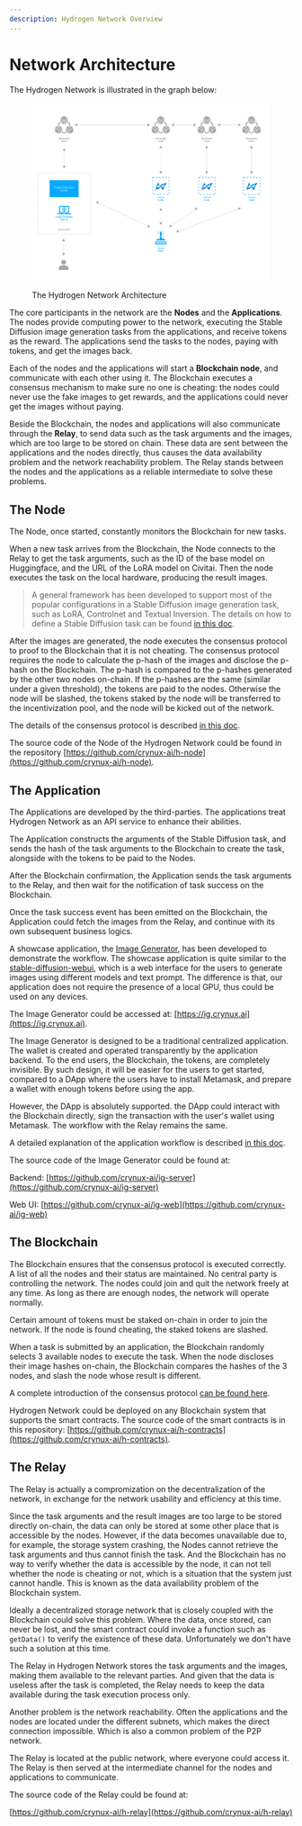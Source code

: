 ```yaml
---
description: Hydrogen Network Overview
---
```


# Network Architecture

The Hydrogen Network is illustrated in the graph below:

<figure><img src="../.gitbook/assets/hydrogen-architecture.png" alt=""><figcaption><p>The Hydrogen Network Architecture</p></figcaption></figure>

The core participants in the network are the **Nodes** and the **Applications**. The nodes provide computing power to the network, executing the Stable Diffusion image generation tasks from the applications, and receive tokens as the reward. The applications send the tasks to the nodes, paying with tokens, and get the images back.

Each of the nodes and the applications will start a **Blockchain node**, and communicate with each other using it. The Blockchain executes a consensus mechanism to make sure no one is cheating: the nodes could never use the fake images to get rewards, and the applications could never get the images without paying.

Beside the Blockchain, the nodes and applications will also communicate through the **Relay**, to send data such as the task arguments and the images, which are too large to be stored on chain. These data are sent between the applications and the nodes directly, thus causes the data availability problem and the network reachability problem. The Relay stands between the nodes and the applications as a reliable intermediate to solve these problems.

## The Node

The Node, once started, constantly monitors the Blockchain for new tasks.

When a new task arrives from the Blockchain, the Node connects to the Relay to get the task arguments, such as the ID of the base model on Huggingface, and the URL of the LoRA model on Civitai. Then the node executes the task on the local hardware, producing the result images.

> A general framework has been developed to support most of the popular configurations in a Stable Diffusion image generation task, such as LoRA, Controlnet and Textual Inversion. The details on how to define a Stable Diffusion task can be found [in this doc](../application-development/stable-diffusion-task.md).

After the images are generated, the node executes the consensus protocol to proof to the Blockchain that it is not cheating. The consensus protocol requires the node to calculate the p-hash of the images and disclose the p-hash on the Blockchain. The p-hash is compared to the p-hashes generated by the other two nodes on-chain. If the p-hashes are the same (similar under a given threshold), the tokens are paid to the nodes. Otherwise the node will be slashed, the tokens staked by the node will be transferred to the incentivization pool, and the node will be kicked out of the network.

The details of the consensus protocol is described [in this doc](consensus-protocol.md).

The source code of the Node of the Hydrogen Network could be found in the repository [https://github.com/crynux-ai/h-node](https://github.com/crynux-ai/h-node).

## The Application

The Applications are developed by the third-parties. The applications treat Hydrogen Network as an API service to enhance their abilities.&#x20;

The Application constructs the arguments of the Stable Diffusion task, and sends the hash of the task arguments to the Blockchain to create the task, alongside with the tokens to be paid to the Nodes.

After the Blockchain confirmation, the Application sends the task arguments to the Relay, and then wait for the notification of task success on the Blockchain.

Once the task success event has been emitted on the Blockchain, the Application could fetch the images from the Relay, and continue with its own subsequent business logics.

A showcase application, the [Image Generator](https://ig.crynux.ai), has been developed to demonstrate the workflow. The showcase application is quite similar to the [stable-diffusion-webui](https://github.com/AUTOMATIC1111/stable-diffusion-webui), which is a web interface for the users to generate images using different models and text prompt. The difference is that, our application does not require the presence of a local GPU, thus could be used on any devices.

The Image Generator could be accessed at: [https://ig.crynux.ai](https://ig.crynux.ai).

The Image Generator is designed to be a traditional centralized application. The wallet is created and operated transparently by the application backend. To the end users, the Blockchain, the tokens, are completely invisible. By such design, it will be easier for the users to get started, compared to a DApp where the users have to install Metamask, and prepare a wallet with enough tokens before using the app.

However, the DApp is absolutely supported. the DApp could interact with the Blockchain directly, sign the transaction with the user's wallet using Metamask. The workflow with the Relay remains the same.

A detailed explanation of the application workflow is described [in this doc](../application-development/application-workflow.md).

The source code of the Image Generator could be found at:

Backend: [https://github.com/crynux-ai/ig-server](https://github.com/crynux-ai/ig-server)

Web UI: [https://github.com/crynux-ai/ig-web](https://github.com/crynux-ai/ig-web)

## The Blockchain

The Blockchain ensures that the consensus protocol is executed correctly. A list of all the nodes and their status are maintained. No central party is controlling the network. The nodes could join and quit the network freely at any time. As long as there are enough nodes, the network will operate normally.

Certain amount of tokens must be staked on-chain in order to join the network. If the node is found cheating, the staked tokens are slashed.

&#x20;When a task is submitted by an application, the Blockchain randomly selects 3 available nodes to execute the task. When the node discloses their image hashes on-chain, the Blockchain compares the hashes of the 3 nodes, and slash the node whose result is different.

A complete introduction of the consensus protocol [can be found here](consensus-protocol.md).

Hydrogen Network could be deployed on any Blockchain system that supports the smart contracts. The source code of the smart contracts is in this repository: [https://github.com/crynux-ai/h-contracts](https://github.com/crynux-ai/h-contracts).

## The Relay

The Relay is actually a compromization on the decentralization of the network, in exchange for the network usability and efficiency at this time.

Since the task arguments and the result images are too large to be stored directly on-chain, the data can only be stored at some other place that is accessible by the nodes. However, if the data becomes unavailable due to, for example, the storage system crashing, the Nodes cannot retrieve the task arguments and thus cannot finish the task. And the Blockchain has no way to verify whether the data is accessible by the node, it can not tell whether the node is cheating or not, which is a situation that the system just cannot handle. This is known as the data availability problem of the Blockchain system.

Ideally a decentralized storage network that is closely coupled with the Blockchain could solve this problem. Where the data, once stored, can never be lost, and the smart contract could invoke a function such as `getData()` to verify the existence of these data. Unfortunately we don't have such a solution at this time.

The Relay in Hydrogen Network stores the task arguments and the images, making them available to the relevant parties. And given that the data is useless after the task is completed, the Relay needs to keep the data available during the task execution process only.

Another problem is the network reachability. Often the applications and the nodes are located under the different subnets, which makes the direct connection impossible. Which is also a common problem of the P2P network.

The Relay is located at the public network, where everyone could access it. The Relay is then served at the intermediate channel for the nodes and applications to communicate.

The source code of the Relay could be found at:

[https://github.com/crynux-ai/h-relay](https://github.com/crynux-ai/h-relay)

